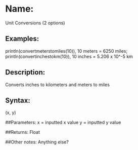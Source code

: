 # Name: 
Unit Conversions (2 options)
## Examples:
println(convertmeterstomiles(10)), 10 meters = 6250 miles;
println(convertinchestokm(10)), 10 inches = 5.206 x 10^-5 km

## Description:
Converts inches to kilometers and meters to miles

## Syntax:
(x, y)

##Parameters: 
x = inputted x value
y = inputted y value

##Returns:
Float

##Other notes:
Anything else?
